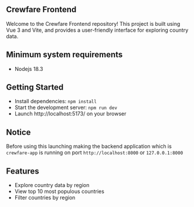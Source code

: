 ## Crewfare Frontend

Welcome to the Crewfare Frontend repository! This project is built using Vue 3 and Vite, and provides a user-friendly interface for exploring country data.


## Minimum system requirements

- Nodejs 18.3

## Getting Started
- Install dependencies: `npm install`
- Start the development server: `npm run dev`
- Launch http://localhost:5173/ on your browser 
## Notice 
 Before using this launching making the backend application which is `crewfare-app` is running on port `http://localhost:8000` or `127.0.0.1:8000`

## Features
- Explore country data by region
- View top 10 most populous countries
- Filter countries by region

